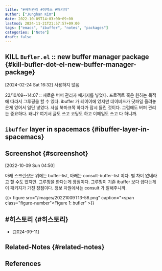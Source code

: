```yaml
---
title: "#버퍼관리 #이맥스 #패키지"
author: ["Junghan Kim"]
date: 2022-10-09T14:03:00+09:00
lastmod: 2024-11-21T21:57:57+09:00
tags: ["emacs", "ibuffer", "notes", "packages"]
categories: ["Note"]
draft: false
---
```


## KILL `Bufler.el` :: new buffer manager package {#kill-bufler-dot-el-new-buffer-manager-package}

<span class="timestamp-wrapper"><span class="timestamp">[2024-02-24 Sat 16:32] </span></span> 사용하지 않음

22/10/09--14:07 :: 새로운 버퍼 관리자 패키지를 넣었다. 프로젝트 혹은 원하는 목적에 따라서 그루핑을 할 수 있다. ibuffer 가 레이어에 있지만 데이비드가 닷파일 올려놓은게 있어서 일단 넣었다. 사실 북마크쪽 하다가 잠시 들린 것이다. 그럼에도 버퍼 관리는 중요하다. 왜냐? 여기서 글도 쓰고 코딩도 하고 이메일도 쓰고 다 하니까.


## `ibuffer` layer in spacemacs {#ibuffer-layer-in-spacemacs}


## Screenshot {#screenshot}

<span class="timestamp-wrapper"><span class="timestamp">[2022-10-09 Sun 04:50]</span></span>

아래 스크린샷은 위에는 bufler-list, 아래는 consult-buffer-list 이다. 별 차이 없네라고 할 수도 있지만. 그루핑을 한다는게 장점이다. 그루핑이 기존 ibuffer 보다 쉽다는게 이 패키지가 가진 장점이다. 정보 차원에서는 consult 가 잘해주니까.

{{< figure src="/images/20221009T13-58.png" caption="<span class=\"figure-number\">Figure 1: </span>bufler" >}}


## #히스토리 {#히스토리}

-   [2024-09-11]


## Related-Notes {#related-notes}

## References

<style>.csl-entry{text-indent: -1.5em; margin-left: 1.5em;}</style><div class="csl-bib-body">
</div>

